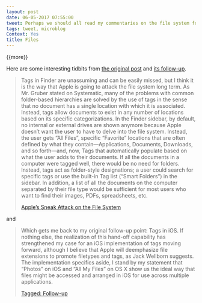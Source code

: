 ```yaml
---
layout: post
date: 06-05-2017 07:55:00
tweet: Perhaps we should all read my commentaries on the file system for this morning’s keynote (from June/July 2013), now that the “Files” app has appeared.
tags: tweet, microblog
Context: Yes
title: Files
---
```


{{more}}

Here are some interesting tidbits from [the original post][1] and [its follow-up][2].

> Tags in Finder are unassuming and can be easily missed, but I think it is the way that Apple is going to attack the file system long term. As Mr. Gruber stated on Systematic, many of the problems with common folder-based hierarchies are solved by the use of tags in the sense that no document has a single location with which it is associated. Instead, tags allow documents to exist in any number of locations based on its specific categorizations. In the Finder sidebar, by default, no internal or external drives are shown anymore because Apple doesn’t want the user to have to delve into the file system. Instead, the user gets “All Files”, specific “Favorite” locations that are often defined by what they contain—Applications, Documents, Downloads, and so forth—and, now, Tags that automatically populate based on what the user adds to their documents. If all the documents in a computer were tagged well, there would be no need for folders. Instead, tags act as folder-style designations; a user could search for specific tags or use the built-in Tag list (“Smart Folders”) in the sidebar. In addition, a list of all the documents on the computer separated by their file type would be sufficient for most users who want to find their images, PDFs, spreadsheets, etc.
> 
> [Apple’s Sneak Attack on the File System][3]

and

> Which gets me back to my original follow-up point: Tags in iOS. If nothing else, the realization of this hand-off capability has strengthened my case for an iOS implementation of tags moving forward, although I believe that Apple will deemphasize file extensions to promote filetypes and tags, as Jack Wellborn suggests. The implementation specifics aside, I stand by my statement that “Photos” on iOS and “All My Files” on OS X show us the ideal way that files might be accessed and arranged in iOS for use across multiple applications.
> 
> [Tagged: Follow-up][4]

[1]:	https://engineeredeloquence.com/2013/06/apples-sneak-attack-on-the-file-system "Apple’s Sneak Attack on the File System"
[2]:	https://engineeredeloquence.com/2013/07/tagged-follow-up "Tagged: Follow-up"
[3]:	https://engineeredeloquence.com/2013/06/apples-sneak-attack-on-the-file-system "June 27, 2013"
[4]:	https://engineeredeloquence.com/2013/07/tagged-follow-up "July 5, 2013"
